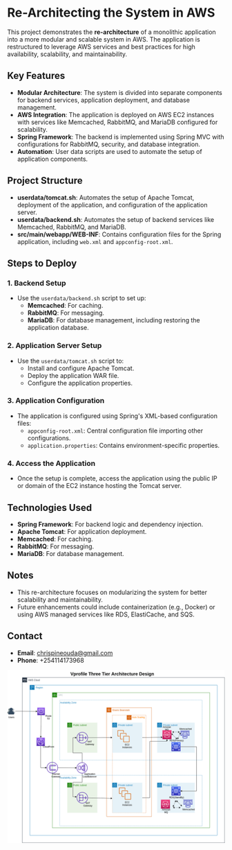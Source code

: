 # Re-Architecting the System in AWS

This project demonstrates the **re-architecture** of a monolithic application into a more modular and scalable system in AWS. The application is restructured to leverage AWS services and best practices for high availability, scalability, and maintainability.

## Key Features

- **Modular Architecture**: The system is divided into separate components for backend services, application deployment, and database management.
- **AWS Integration**: The application is deployed on AWS EC2 instances with services like Memcached, RabbitMQ, and MariaDB configured for scalability.
- **Spring Framework**: The backend is implemented using Spring MVC with configurations for RabbitMQ, security, and database integration.
- **Automation**: User data scripts are used to automate the setup of application components.

## Project Structure

- **userdata/tomcat.sh**: Automates the setup of Apache Tomcat, deployment of the application, and configuration of the application server.
- **userdata/backend.sh**: Automates the setup of backend services like Memcached, RabbitMQ, and MariaDB.
- **src/main/webapp/WEB-INF**: Contains configuration files for the Spring application, including `web.xml` and `appconfig-root.xml`.

## Steps to Deploy

### 1. Backend Setup
- Use the `userdata/backend.sh` script to set up:
  - **Memcached**: For caching.
  - **RabbitMQ**: For messaging.
  - **MariaDB**: For database management, including restoring the application database.

### 2. Application Server Setup
- Use the `userdata/tomcat.sh` script to:
  - Install and configure Apache Tomcat.
  - Deploy the application WAR file.
  - Configure the application properties.

### 3. Application Configuration
- The application is configured using Spring's XML-based configuration files:
  - `appconfig-root.xml`: Central configuration file importing other configurations.
  - `application.properties`: Contains environment-specific properties.

### 4. Access the Application
- Once the setup is complete, access the application using the public IP or domain of the EC2 instance hosting the Tomcat server.

## Technologies Used

- **Spring Framework**: For backend logic and dependency injection.
- **Apache Tomcat**: For application deployment.
- **Memcached**: For caching.
- **RabbitMQ**: For messaging.
- **MariaDB**: For database management.

## Notes

- This re-architecture focuses on modularizing the system for better scalability and maintainability.
- Future enhancements could include containerization (e.g., Docker) or using AWS managed services like RDS, ElastiCache, and SQS.

## Contact

- **Email**: chrispineouda@gmail.com
- **Phone**: +254114173968

![Placeholder for setup preview](./Rearchitecture.png)
